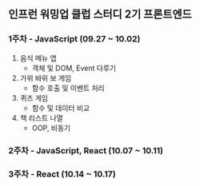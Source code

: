 ## 인프런 워밍업 클럽 스터디 2기 프론트엔드

### 1주차 - JavaScript (09.27 ~ 10.02)

1. 음식 메뉴 앱
   - 객체 및 DOM, Event 다루기
2. 가위 바위 보 게임
   - 함수 호출 및 이벤트 처리
3. 퀴즈 게임
   - 함수 및 데이터 비교
4. 책 리스트 나열
   - OOP, 비동기

### 2주차 - JavaScript, React (10.07 ~ 10.11)

### 3주차 - React (10.14 ~ 10.17)
